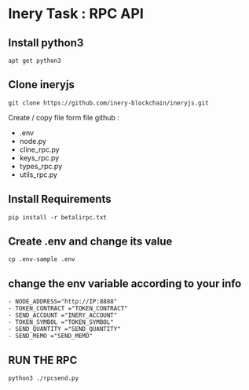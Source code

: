 # Inery Task : RPC API 

## Install python3
```
apt get python3
```

## Clone ineryjs
```
git clone https://github.com/inery-blockchain/ineryjs.git
```

Create / copy file form file github :
- .env
- node.py
- cline_rpc.py
- keys_rpc.py
- types_rpc.py
- utils_rpc.py

## Install Requirements
```
pip install -r betalirpc.txt
```
## Create .env and change its value
```
cp .env-sample .env
```
## change the env variable according to your info
```
- NODE_ADDRESS="http://IP:8888"
- TOKEN_CONTRACT ="TOKEN_CONTRACT"
- SEND_ACCOUNT ="INERY_ACCOUNT"
- TOKEN_SYMBOL ="TOKEN_SYMBOL"
- SEND_QUANTITY ="SEND_QUANTITY"
- SEND_MEMO ="SEND_MEMO"
```
## RUN THE RPC
```
python3 ./rpcsend.py
```